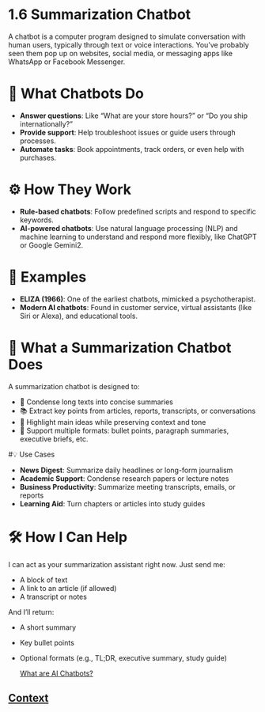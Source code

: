 # 1.6 Summarization Chatbot

A chatbot is a computer program designed to simulate conversation with human users, typically through text or voice interactions. You’ve probably seen them pop up on websites, social media, or messaging apps like WhatsApp or Facebook Messenger.

# 🧠 What Chatbots Do

* **Answer questions**: Like “What are your store hours?” or “Do you ship internationally?”
* **Provide support**: Help troubleshoot issues or guide users through processes.
* **Automate tasks**: Book appointments, track orders, or even help with purchases.

# ⚙️ How They Work

* **Rule-based chatbots**: Follow predefined scripts and respond to specific keywords.
* **AI-powered chatbots**: Use natural language processing (NLP) and machine learning to understand and respond more flexibly, like ChatGPT or Google Gemini2.

# 🧪 Examples

* **ELIZA (1966)**: One of the earliest chatbots, mimicked a psychotherapist.
* **Modern AI chatbots**: Found in customer service, virtual assistants (like Siri or Alexa), and educational tools.

# 🧠 What a Summarization Chatbot Does
A summarization chatbot is designed to:

* 📝 Condense long texts into concise summaries
* 📚 Extract key points from articles, reports, transcripts, or conversations
* 🎯 Highlight main ideas while preserving context and tone
* 🔄 Support multiple formats: bullet points, paragraph summaries, executive briefs, etc.

#💡 Use Cases

* **News Digest**: Summarize daily headlines or long-form journalism
* **Academic Support**: Condense research papers or lecture notes
* **Business Productivity**: Summarize meeting transcripts, emails, or reports
* **Learning Aid**: Turn chapters or articles into study guides

# 🛠️ How I Can Help
I can act as your summarization assistant right now. Just send me:

* A block of text
* A link to an article (if allowed)
* A transcript or notes

And I’ll return:

* A short summary
* Key bullet points
* Optional formats (e.g., TL;DR, executive summary, study guide)

  [What are AI Chatbots?](https://www.youtube.com/watch?v=gmUHEvrpYoU)

## [Context](./../context.md)
